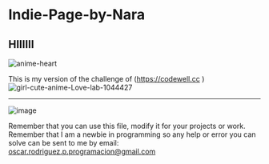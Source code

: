 # Indie-Page-by-Nara
HIIIIII
--------------------------------------------------------------------------------
![anime-heart](https://github.com/jix-oscar-rodriguez/Indie-Page-by-Nara/assets/127907655/7db5f33f-531c-4e24-a27a-85f37fced02d)

This is my version of the challenge of (https://codewell.cc )
![girl-cute-anime-Love-lab-1044427](https://github.com/jix-oscar-rodriguez/Indie-Page-by-Nara/assets/127907655/a6823409-1d7b-4426-b0ad-da733b7e96a7)

--------------------------------------------------------------------------------------------------------------------------------------------------------------------------------------------------
![image](https://github.com/jix-oscar-rodriguez/Indie-Page-by-Nara/assets/127907655/ffe3a721-c5b5-4455-8ee6-baabe45c9623)


Remember that you can use this file, modify it for your projects or work. Remember that I am a newbie in programming so any help or error you can solve can be sent to me by email: oscar.rodriguez.p.programacion@gmail.com
